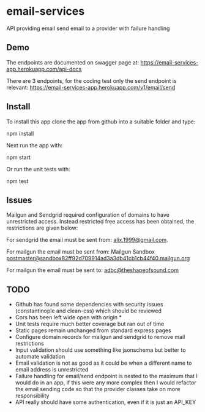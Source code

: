 # email-services
API providing email send email to a provider with failure handling

## Demo
The endpoints are documented on swagger page at:
https://email-services-app.herokuapp.com/api-docs

There are 3 endpoints, for the coding test only the send endpoint is relevant:
https://email-services-app.herokuapp.com/v1/email/send

## Install

To install this app clone the app from github into a suitable folder and type:

npm install

Next run the app with:

npm start

Or run the unit tests with:

npm test

## Issues

Mailgun and Sendgrid required configuration of domains to have unrestricted access.
Instead restricted free access has been obtained, the restrictions are given below:

For sendgrid the email must be sent from:
    alix.1999@gmail.com. 

For mailgun the email must be sent from: 
    Mailgun Sandbox <postmaster@sandbox82ff92d709914ad3a3db41cb1cb44f40.mailgun.org>

For mailgun the email must be sent to: 
    adbc@theshapeofsound.com

## TODO

   * Github has found some dependencies with security issues (constantinople and clean-css) which should be reviewed
   * Cors has been left wide open with origin *
   * Unit tests require much better coverage but ran out of time
   * Static pages remain unchanged from standard express pages
   * Configure domain records for mailgun and sendgrid to remove mail restrictions
   * Input validation should use something like jsonschema but better to automate validation
   * Email validation is not as good as it could be when a different name to email address is unrestricted
   * Failure handling for email/send endpoint is nested to the maximum that I would do in an app, if this
   were any more complex then I would refactor the email sending code so that the provider classes take 
   on more responsibility
   * API really should have some authentication, even if it is just an API_KEY






